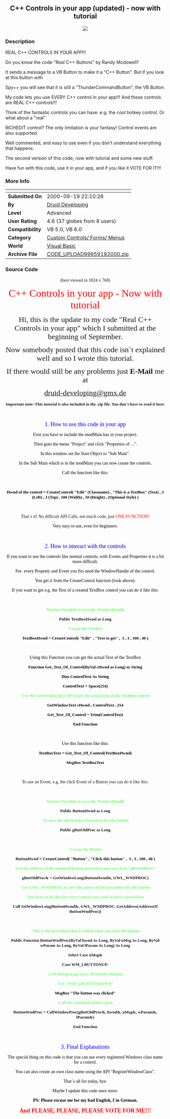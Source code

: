 ﻿<div align="center">

## C\+\+ Controls in your app \(updated\) \- now with tutorial

<img src="PIC20009191616207156.jpg">
</div>

### Description

REAL C++ CONTROLS IN YOUR APP!!!

Do you know the code "Real C++ Buttons" by Randy Mcdowell?

It sends a message to a VB Button to make it a "C++ Button". But if you look at this button with

Spy++ you will see that it is still a "ThunderCommandButton", the VB Button.

My code lets you use EVERY C++ control in your app!!! And these controls are REAL C++ controls!!!

Think of the fantastic controls you can have: e.g. the cool hotkey control. Or what about a "real"

RICHEDIT control? The only limitation is your fantasy! Control events are also supported.

Well commented, and easy to use even if you don't understand everything that happens.

The second version of this code, now with tutorial and some new stuff.

Have fun with this code, use it in your app, and if you like it VOTE FOR IT!!!
 
### More Info
 


<span>             |<span>
---                |---
**Submitted On**   |2000-09-19 22:10:26
**By**             |[Druid Developing](https://github.com/Planet-Source-Code/PSCIndex/blob/master/ByAuthor/druid-developing.md)
**Level**          |Advanced
**User Rating**    |4.6 (37 globes from 8 users)
**Compatibility**  |VB 5\.0, VB 6\.0
**Category**       |[Custom Controls/ Forms/  Menus](https://github.com/Planet-Source-Code/PSCIndex/blob/master/ByCategory/custom-controls-forms-menus__1-4.md)
**World**          |[Visual Basic](https://github.com/Planet-Source-Code/PSCIndex/blob/master/ByWorld/visual-basic.md)
**Archive File**   |[CODE\_UPLOAD99959192000\.zip](https://github.com/Planet-Source-Code/druid-developing-c-controls-in-your-app-updated-now-with-tutorial__1-11554/archive/master.zip)





### Source Code

<html>
<head>
<meta http-equiv="Content-Language" content="de">
<meta http-equiv="Content-Type" content="text/html; charset=windows-1252">
<meta name="GENERATOR" content="Microsoft FrontPage 4.0">
<meta name="ProgId" content="FrontPage.Editor.Document">
<title>Neue Seite 1</title>
<meta name="Microsoft Theme" content="none, default">
</head>
<body>
<p align="center"><font face="Papyrus">(best viewed in 1024 x 768)</font></p>
<p align="center"><font size="6" color="#FF0000" face="Papyrus">C++
Controls in your app - Now with tutorial</font></p>
<p align="center"><font size="5" face="Papyrus">Hi, this is the update to my
code &quot;Real C++ Controls in your app&quot; which I submitted at the
beginning of September.</font></p>
<p align="center"><font size="5" face="Papyrus">Now somebody posted that this
code isn´t explained well and so I wrote this tutorial.</font></p>
<p align="center"><font size="5" face="Papyrus">If there would still be any
problems just <b> E-Mail</b> me at</font></p>
<p align="center"><a href="mailto:druid-developing@gmx.de"><font face="Papyrus" size="5">druid-developing@gmx.de</font></a></p>
<p align="center"><font face="Papyrus" size="2"><b>Important note: This tutorial
is also included in the .zip file. You don´t have to read it here.</b></font></p>
<p align="center">&nbsp;</p>
<p align="center"><font face="Papyrus" size="4" color="#0000FF">1. How to use
this code in your app</font></p>
<p align="center"><font face="Papyrus" color="#000000">First you have to include
the modMain.bas in your project.</font></p>
<p align="center"><font face="Papyrus" color="#000000">Then goto the menu &quot;Project&quot;
and click &quot;Properties of ...&quot;.</font></p>
<p align="center"><font face="Papyrus" color="#000000">In this window set the
Start Object to &quot;Sub Main&quot;.</font></p>
<p align="center"><font face="Papyrus" color="#000000">In the Sub Main which is
in the modMain you can now create the controls.</font></p>
<p align="center"><font face="Papyrus" color="#000000">Call the function like
this:</font></p>
<p align="center">&nbsp;</p>
<p align="center"><b><font face="Tahoma" color="#000000" size="2">Hwnd of the
control = CreateControl( &quot;Edit&quot; (Classname) , &quot;This is a TextBox&quot;
(Text) , 3 (Left) , 3 (Top) , 100 (Width) , 50 (Height) , (Optional Style) )</font></b></p>
<p align="center">&nbsp;</p>
<p align="center"><font face="Papyrus">That´s it! No difficult API Calls, not
much code, just <font color="#FF0000">ONE FUNCTION!</font></font></p>
<p align="center"><font face="Papyrus" color="#000000">Very easy to use, even
for beginners.</font></p>
<p align="center">&nbsp;</p>
<p align="center"><font face="Papyrus" size="4" color="#0000FF">2. How to
interact with the controls</font></p>
<p align="center"><font face="Papyrus" color="#000000">If you want to use the
controls like normal controls, with Events and Properties it is a bit more
difficult.</font></p>
<p align="center"><font face="Papyrus" color="#000000">For&nbsp; every Property
and Event you firs need the WindowHandle of the control.</font></p>
<p align="center"><font face="Papyrus" color="#000000">You get it from the
CreateControl function (look above).</font></p>
<p align="center"><font face="Papyrus" color="#000000">If you want to get e.g.
the Text of a created TextBox control you can do it like this:</font></p>
<p align="center">&nbsp;</p>
<p align="center"><b><font color="#66FF66"><font face="Tahoma" size="2">'</font><font face="Tahoma" size="2">Declare
Variable to save the WindowHandle</font></font></b></p>
<p align="center"><b><font face="Tahoma" size="2">Public TextBoxHwnd as Long</font></b></p>
<p align="center"><b><font face="Tahoma" size="2" color="#66FF66">'Create the
TextBox</font></b></p>
<p align="center"><font color="#000000" face="Tahoma" size="2"><b>TextBoxHwnd =
CreateControl( &quot;Edit&quot; , &quot;Text to get&quot; ,&nbsp; 3 , 3 , 100 ,
40 )</b></font></p>
<p align="center">&nbsp;</p>
<p align="center"><font color="#000000" face="Papyrus">Using this Function you
can get the actual Text of the TextBox</font></p>
<p align="center"><font face="Tahoma" size="2" color="#000000"><b>Function
Get_Text_Of_Control(ByVal cHwnd as Long) as String</b></font></p>
<p align="center"><b><font face="Tahoma" size="2" color="#000000">Dim
ControlText As String</font></b></p>
<p align="center"><b><font face="Tahoma" size="2" color="#000000">ControlText = Space(254)</font></b></p>
<p align="center"><b><font face="Tahoma" size="2" color="#66FF66">'Use the GetWindowText API to get the actual
text of the TextBox control</font></b></p>
<p align="center"><b><font face="Tahoma" size="2" color="#000000">    GetWindowText
c</font></b><font face="Tahoma" size="2" color="#000000"><b>Hwnd </b></font><b><font face="Tahoma" size="2" color="#000000">,
ControlText , 254</font></b></p>
<p align="center"><font face="Tahoma" size="2" color="#000000"><b>Get_Text_Of_Control</b></font><b><font face="Tahoma" size="2" color="#000000">
= Trim(</font></b><b><font face="Tahoma" size="2" color="#000000">ControlText</font></b><b><font face="Tahoma" size="2" color="#000000">)</font></b></p>
<p align="center"><b><font face="Tahoma" size="2" color="#000000">End Function</font></b></p>
<p align="center">&nbsp;</p>
<p align="center"><font color="#000000" face="Papyrus">Use this function like
this:</font></p>
<p align="center"><b><font face="Tahoma" size="2" color="#000000">TextBoxText =
Get_Text_Of_Control(TextBoxHwnd)</font></b></p>
<p align="center"><b><font face="Tahoma" size="2" color="#000000">MsgBox
TextBoxText</font></b></p>
<p align="center">&nbsp;</p>
<p align="center"><font face="Papyrus">To use an Event, e.g. the click Event of
a Button you can do it like this:</font></p>
<p align="center">&nbsp;</p>
<p align="center"><b><font face="Tahoma" size="2" color="#66FF66">'Declare
Variable to save the WindowHandle</font></b></p>
<p align="center"><b><font face="Tahoma" size="2">Public ButtonHwnd as Long</font></b></p>
<p align="center"><font color="#66FF66" face="Tahoma" size="2"><b> 'To save the old WindowProcedure for the button</b></font></p>
<p align="center"><b><font face="Tahoma" size="2">Public gButOldProc as Long</font></b></p>
<p align="center">&nbsp;</p>
<p align="center"><b><font face="Tahoma" size="2" color="#66FF66">'Create the
Button</font></b></p>
<p align="center"><b><font face="Tahoma" size="2">ButtonHwnd </font></b><font color="#000000" face="Tahoma" size="2"><b>=
CreateControl( &quot;Button&quot; , &quot;Click this button&quot; ,&nbsp; 3 , 3
, 100 , 40 )</b></font></p>
<p align="center"><b><font face="Tahoma" size="2" color="#66FF66">  'Get the address of the standard button procedure and save it in
&quot;gButOldProc&quot;</font></b></p>
<p align="center"><b><font face="Tahoma" size="2">gButOldProc&amp; = GetWindowLong(ButtonHwnd&amp;,
GWL_WNDPROC)</font></b></p>
<p align="center"><b><font face="Tahoma" size="2"><font color="#66FF66">'Use GWL_WNDPROC to save the adress of the procedure for the
button</font></font></b></p>
<p align="center"><b><font color="#66FF66" face="Tahoma" size="2">'You have to do this for every control you want to have a procedure</font></b></p>
<p align="center"><b><font face="Tahoma" size="2">  Call SetWindowLong(ButtonHwnd&amp;, GWL_WNDPROC, GetAddress(AddressOf ButtonWndProc))</font></b></p>
<p align="center">&nbsp;</p>
<p align="center"><font face="Tahoma" size="2"><b><font color="#66FF66">'This is the procedure that is called when you click the button</font></b></font></p>
<p align="center"><font face="Tahoma" size="2"><b>Public Function ButtonWndProc(ByVal hwnd As Long, ByVal uMsg As Long, ByVal wParam As Long, ByVal lParam As Long) As Long</b></font></p>
<p align="center"><font face="Tahoma" size="2"><b>  Select Case uMsg&amp;</b></font></p>
<p align="center"><font face="Tahoma" size="2"><b>  Case WM_LBUTTONUP:</b></font></p>
<p align="center"><font face="Tahoma" size="2"><b><font color="#66FF66">'Left button is up (user clicked the Button)</font></b></font></p>
<p align="center"><font face="Tahoma" size="2"><b><font color="#66FF66">'Use
&quot;WM_LBUTTONDOWN&quot;</font></b></font></p>
<p align="center"><font face="Tahoma" size="2"><b><font color="#000000">MsgBox
&quot;The button was clicked&quot;</font></b></font></p>
<p align="center"><font face="Tahoma" size="2"><b><font color="#66FF66">'Call the standard window proc</font></b></font></p>
<p align="center"><font face="Tahoma" size="2"><b>  ButtonWndProc = CallWindowProc(gButOldProc&amp;, hwnd&amp;, uMsg&amp;, wParam&amp;, lParam&amp;)</b></font></p>
<p align="center"><font face="Tahoma" size="2"><b>End Function</b></font></p>
<p align="center">&nbsp;</p>
<p align="center"><font face="Papyrus" size="4" color="#0000FF">3. Final
Explanations</font></p>
<p align="center"><font face="Papyrus" color="#000000">The special thing on this
code is that you can use every registered Windows class name for a control.</font></p>
<p align="center"><font face="Papyrus" color="#000000">You can also create an
own class name using the API &quot;RegisterWindowClass&quot;.</font></p>
<p align="center"><font face="Papyrus" color="#000000">That´s all for today,
bye.</font></p>
<p align="center"><font face="Papyrus" color="#000000">Maybe I update this code
once more.</font></p>
<p align="center"><font face="Papyrus" color="#000000"><b>PS: Please excuse me
for my bad English, I´m German.</b></font></p>
<p align="center"><b><font face="Papyrus" size="4" color="#FF0000">And PLEASE,
PLEASE, PLEASE VOTE FOR ME!!!</font></b></p>
</body>
</html>

